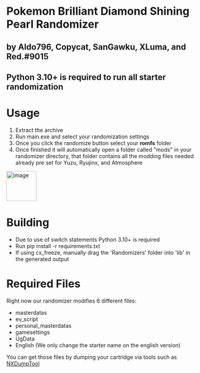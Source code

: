 # Pokemon Brilliant Diamond Shining Pearl Randomizer 
## by Aldo796, Copycat, SanGawku, XLuma, and Red.#9015

## Python 3.10+ is required to run all starter randomization

# Usage

1. Extract the archive
2. Run main.exe and select your randomization settings
3. Once you click the randomize button select your **romfs** folder
4. Once finished it will automatically open a folder called "mods" in your randomizer directory, that folder contains all the modding files needed already pre set for Yuzu, Ryujinx, and Atmosphere

<img width="78" alt="image" src="https://user-images.githubusercontent.com/36570430/146627870-89078799-c079-4003-ab84-83a94c657608.png">

# Building

- Due to use of switch statements Python 3.10+ is required
- Run pip install -r requirements.txt
- If using cx_freeze, manually drag the 'Randomizers' folder into 'lib' in the generated output

# Required Files

Right now our randomizer modifies 6 different files:
- masterdatas
- ev_script
- personal_masterdatas
- gamesettings
- UgData
- English (We only change the starter name on the english version)

You can get those files by dumping your cartridge via tools such as [NXDumpTool](https://github.com/DarkMatterCore/nxdumptool)

